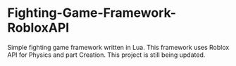# Fighting-Game-Framework-RobloxAPI
Simple fighting game framework written in Lua. This framework uses Roblox API for Physics and part Creation. This project is still being updated.

